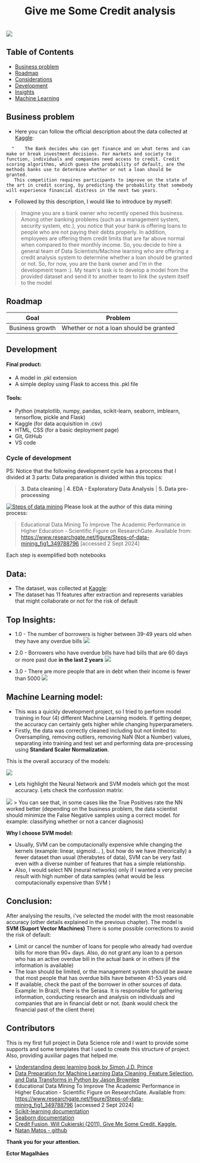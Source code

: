 <h1 align="center"> Give me Some Credit analysis </h1> <br>
<img src="./assets/6106991.png" >

## Table of Contents

- [Business problem](#introduction)
- [Roadmap](#Roadmap)
- [Considerations](#Considerations)
- [Development](#Development)
- [Insights](#Insights)
- [Machine Learning](#machine-)

<!-- END doctoc generated TOC please keep comment here to allow auto update -->

## Business problem

- Here you can follow the official description about the data collected at [Kaggle](https://www.kaggle.com/c/GiveMeSomeCredit):
``` 
  "    The Bank decides who can get finance and on what terms and can make or break investment decisions. For markets and society to function, individuals and companies need access to credit. Credit scoring algorithms, which guess the probability of default, are the methods banks use to determine whether or not a loan should be granted.
   This competition requires participants to improve on the state of the art in credit scoring, by predicting the probability that somebody will experience financial distress in the next two years.       "
   ```


-  Followed by this description, I would like to introduce by myself:
>   Imagine you are a bank owner who recently opened this business. Among other banking problems (such as a management system, security system, etc.), you notice that your bank is offering loans to people who are not paying their debts properly. In addition, employees are offering them credit limits that are far above normal when compared to their monthly income. So, you decide to hire a general team of Data Scientists/Machine learning who are offering a credit analysis system to determine whether a loan should be granted or not. So, for now, you are the bank owner and I'm in the development team :). My team's task is to develop a model from the provided dataset and send it to another team to link the system itself to the model

## Roadmap


  | Goal | Problem |
| -|-|
| Business growth | Whether or not a loan should be granted | 


## Development
#### Final product:
- A model in .pkl extension
- A simple deploy using Flask to access this .pkl file
#### Tools:
- Python (matplotlib, numpy, pandas, scikit-learn, seaborn, imblearn, tensorflow, pickle and Flask)
- Kaggle (for data acquisition in  .csv)
- HTML, CSS (for a basic deployment page)
- Git, GitHub
- VS code
### Cycle of development
PS: Notice that the following development cycle has a proccess that I divided at 3 parts: Data preparation is divided within this topics:
> **3.    Data cleaning**  |
> **4.    EDA - Exploratory Data Analysis**  |
>**5.    Data pre-processing**



<img href=""><a href="https://www.researchgate.net/figure/Steps-of-data-mining_fig1_349788796"><img src="https://www.researchgate.net/profile/Alyaa-Mahdi-2/publication/349788796/figure/fig1/AS:1066030491246592@1631172883243/Steps-of-data-mining.png" alt="Steps of data mining"/></a></img>
Please look at the author of this data mining process:
>Educational Data Mining To Improve The Academic Performance in Higher Education - Scientific Figure on ResearchGate. Available from: https://www.researchgate.net/figure/Steps-of-data-mining_fig1_349788796 [accessed 2 Sept 2024]

Each step is exemplified both notebooks


## Data:
- The dataset, was collected at [Kaggle](https://www.kaggle.com/c/GiveMeSomeCredit):  
- The dataset has 11 features after extraction and represents variables that might collaborate or not for the risk of default 
## Top Insights:
- 1.0 - The number of borrowers is higher between 39-49 years old when they have any overdue bills
<img src="./assets/insight-1.png"></img>


- 2.0 - Borrowers who have overdue bills have had bills that are 60 days or more past due **in the last 2 years**
<img src="./assets/insight-2.png"></img>

- 3.0 - There are more people that are in debt when their income is fewer than 5000
<img src="./assets/insight-3.png"></img>

## Machine Learning model:
- This was a quickly development project, so I tried to perform model training in four (4) different Machine Learning models. If getting deeper, the accuracy can certainly gets higher while changing hyperparameters.
- Firstly,  the data was correctly cleaned including but not limited to: Oversampling, removing outliers, removing NaN (Not a Number) values, separating into training and test set and performing data pre-processing using **Standard Scaler Normalization**.

This is the overall accuracy of the models:

<img src="./assets/accuracy.png">

- Lets highlight the Neural Network and SVM models which got the most accuracy.
Lets check the confussion matrix:

<img src="./assets/confussion.png">
> You can see that, in some cases like the True Positives rate the NN worked better (depending on the business problem, the data scientist should minimize the False Negative samples using a correct model. for example: classifying whether or not a cancer diagnosis)

**Why I choose SVM model:**
- Usually, SVM can be computacionally expensive while changing the kernels (example: linear, sigmoid... ), but how do we have (theorically) a fewer dataset than usual (therabytes of data), SVM can be very fast even with a diverse number of features that has a simple relationship.
- Also, I would select NN (neural networks) only if I wanted a very precise result with high number of data samples (what would be less computacionally expensive than SVM ) 

## Conclusion:
After analysing the results, i've selected the model with the most reasonable accuracy (other details explained in the previous chapter). The model is **SVM (Suport Vector Machines)**
There is some possible corrections to avoid the risk of default:
- Limit or cancel the number of loans for people who already had overdue bills for more than 90+ days. Also, do not grant any loan to a person who has an active overdue bill in the actual bank or in others (if the information is available)
- The loan should be limited, or the management system should be aware that most people that has overdue bills have between 41-53 years old.
- If available, check the past of the borrower in other sources of data. Example: In Brazil, there is the Serasa. It is responsible for gathering information, conducting research and analysis on individuals and companies that are in financial debt or not. (bank would check the financial past of the client there)
## Contributors
This is my first full project in Data Science role and I want to provide some supports and some templates that I used to create this structure of project. Also, providing auxiliar pages that helped me.
- [Understanding deep learning book by Simon J.D. Prince ](https://udlbook.github.io/udlbook/)
- [Data Preparation for Machine Learning Data Cleaning, Feature Selection, and Data Transforms in Python by Jason Brownlee ](https://github.com/aaaastark/Data-Scientist-Books/blob/main/Data%20Preparation%20for%20Machine%20Learning%20Data%20Cleaning%2C%20Feature%20Selection%2C%20and%20Data%20Transforms%20in%20Python%20by%20Jason%20Brownlee%20(z-lib.org).pdf)
- Educational Data Mining To Improve The Academic Performance in Higher Education - Scientific Figure on ResearchGate. Available from: https://www.researchgate.net/figure/Steps-of-data-mining_fig1_349788796 [accessed 2 Sept 2024]
- [Scikit-learning documentation](https://scikit-learn.org/stable/index.html)
- [Seaborn documentation](https://seaborn.pydata.org/examples/index.html)
- [Credit Fusion, Will Cukierski (2011). Give Me Some Credit. Kaggle. ](www.kaggle.com/competitions/GiveMeSomeCredit/overview/$citation)
- [Natan Matos - github](https://github.com/natan-matos/health-insurance)

**Thank you for your attention.**
>
**Ector Magalhães**